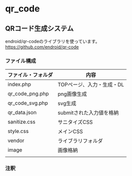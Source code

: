 # qr_code
## QRコード生成システム
endroid/qr-codeのライブラリを使っています。<br>https://github.com/endroid/qr-code

### ファイル構成

|ファイル・フォルダ |内容
|--|--
|index.php | TOPページ、入力・生成・DL
|qr_code_png.php |png画像生成
|qr_code_svg.php |svg生成
|qr_data.json |submitされた入力値を格納
|sanitize.css |サニタイズCSS
|style.css |メインCSS
|vendor |ライブラリフォルダ
|image |画像格納
| |

### 注釈












